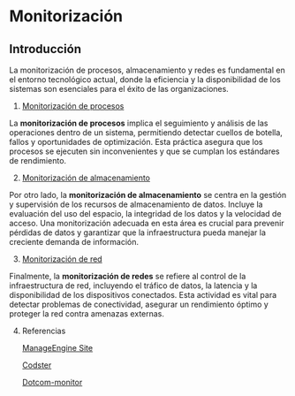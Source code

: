 # Monitorización

## Introducción

La monitorización de procesos, almacenamiento y redes es fundamental en el entorno tecnológico actual, donde la eficiencia y la disponibilidad de los sistemas son esenciales para el éxito de las organizaciones.

1. [Monitorización de procesos](Monitorizacióndeprocesos.md)

La **monitorización de procesos** implica el seguimiento y análisis de las operaciones dentro de un sistema, permitiendo detectar cuellos de botella, fallos y oportunidades de optimización. Esta práctica asegura que los procesos se ejecuten sin inconvenientes y que se cumplan los estándares de rendimiento.
   
2. [Monitorización de almacenamiento](Monitorizacióndealmacenamiento.md)

Por otro lado, la **monitorización de almacenamiento** se centra en la gestión y supervisión de los recursos de almacenamiento de datos. Incluye la evaluación del uso del espacio, la integridad de los datos y la velocidad de acceso. Una monitorización adecuada en esta área es crucial para prevenir pérdidas de datos y garantizar que la infraestructura pueda manejar la creciente demanda de información.
 
3. [Monitorización de red](Monitorizacióndered.md)

Finalmente, la **monitorización de redes** se refiere al control de la infraestructura de red, incluyendo el tráfico de datos, la latencia y la disponibilidad de los dispositivos conectados. Esta actividad es vital para detectar problemas de conectividad, asegurar un rendimiento óptimo y proteger la red contra amenazas externas.

4. Referencias

   [ManageEngine Site](https://www.site24x7.com/es/storage-monitoring.html)

   [Codster ](https://codster.io/blog/cloud-computing/herramientas-monitoreo-en-la-nube/)

   [Dotcom-monitor ](https://www.dotcom-monitor.com/blog/es/las-15-mejores-herramientas-de-monitoreo-de-infraestructura/)
